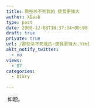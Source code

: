 ```yaml
---
title: 那些杀不死我的 使我更强大
author: XDash
type: post
date: 2008-12-08T16:37:34+00:00
draft: true
private: true
url: /那些杀不死我的-使我更强大.html
aktt_notify_twitter:
  - no
views:
  - 87
categories:
  - Diary

---
```

<img decoding="async" src="attachments/month_0812/7200812903719.jpg" border="0" alt="" />  
如题。